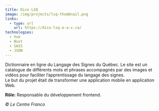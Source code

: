 ```yaml
---
title: Dico LSQ
image: /img/projects/lsq-thumbnail.png
links:
  - type: url
    url: https://dico-lsq.e-a-v.ca/
technologies:
  - Vue
  - Nuxt
  - SASS
  - JSON
---
```

Dictionnaire en ligne du Langage des Signes du Québec. Le site est un catalogue de différents mots et phrases accompagnés par des images et vidéos pour faciliter l’apprentissage du langage des signes.\
Le but du projet était de transformer une application mobile en application Web.

**Rôle:** Responsable du développement frontend.

*© Le Centre Franco*

